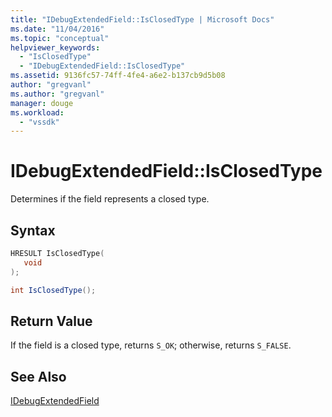 ```yaml
---
title: "IDebugExtendedField::IsClosedType | Microsoft Docs"
ms.date: "11/04/2016"
ms.topic: "conceptual"
helpviewer_keywords: 
  - "IsClosedType"
  - "IDebugExtendedField::IsClosedType"
ms.assetid: 9136fc57-74ff-4fe4-a6e2-b137cb9d5b08
author: "gregvanl"
ms.author: "gregvanl"
manager: douge
ms.workload: 
  - "vssdk"
---
```

# IDebugExtendedField::IsClosedType
Determines if the field represents a closed type.  
  
## Syntax  
  
```cpp  
HRESULT IsClosedType(  
   void  
);  
```  
  
```csharp  
int IsClosedType();  
```  
  
## Return Value  
 If the field is a closed type, returns `S_OK`; otherwise, returns `S_FALSE`.  
  
## See Also  
 [IDebugExtendedField](../../../extensibility/debugger/reference/idebugextendedfield.md)
